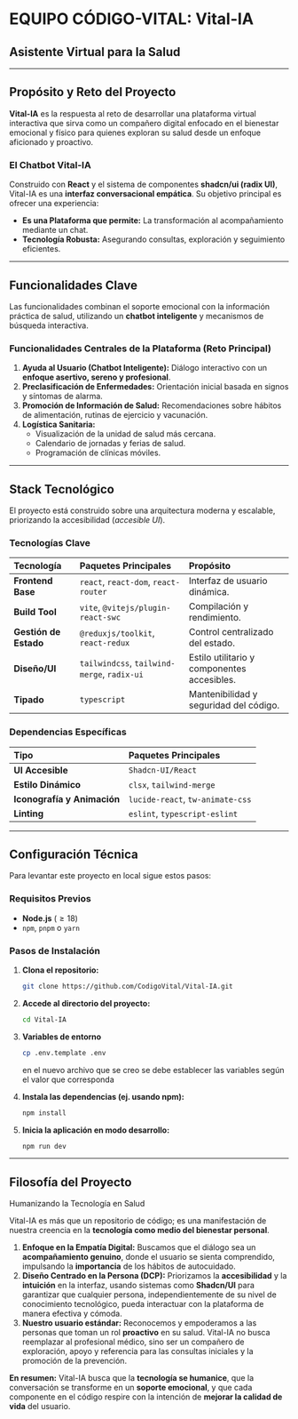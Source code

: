 #  EQUIPO CÓDIGO-VITAL: Vital-IA
## Asistente Virtual para la Salud 
---

##  Propósito y Reto del Proyecto

**Vital-IA** es la respuesta al reto de desarrollar una plataforma virtual interactiva que sirva como un compañero digital enfocado en el bienestar emocional y físico para quienes exploran su salud desde un enfoque aficionado y proactivo.

### El Chatbot Vital-IA
Construido con **React** y el sistema de componentes **shadcn/ui (radix UI)**, Vital-IA es una **interfaz conversacional empática**. Su objetivo principal es ofrecer una experiencia:
* **Es una Plataforma que permite:** La transformación  al acompañamiento mediante un chat.
* **Tecnología  Robusta:** Asegurando consultas, exploración y seguimiento eficientes.

---

##  Funcionalidades Clave

Las funcionalidades combinan el soporte emocional con la información práctica de salud, utilizando un **chatbot inteligente** y mecanismos de búsqueda interactiva.

### Funcionalidades Centrales de la Plataforma (Reto Principal)

1.  **Ayuda al Usuario (Chatbot Inteligente):** Diálogo interactivo con un **enfoque asertivo, sereno y profesional**.
2.  **Preclasificación de Enfermedades:** Orientación inicial basada en signos y síntomas de alarma.
3.  **Promoción de Información de Salud:** Recomendaciones sobre hábitos de alimentación, rutinas de ejercicio y vacunación.
4.  **Logística Sanitaria:**
    * Visualización de la unidad de salud más cercana.
    * Calendario de jornadas y ferias de salud.
    * Programación de clínicas móviles.

---

##  Stack Tecnológico

El proyecto está construido sobre una arquitectura moderna y escalable, priorizando la accesibilidad (*accesible UI*).

### Tecnologías Clave

| Tecnología | Paquetes Principales | Propósito |
| :--- | :--- | :--- |
| **Frontend Base** | `react`, `react-dom`, `react-router` | Interfaz de usuario dinámica. |
| **Build Tool** | `vite`, `@vitejs/plugin-react-swc` | Compilación y rendimiento. |
| **Gestión de Estado**| `@reduxjs/toolkit`, `react-redux` | Control centralizado del estado. |
| **Diseño/UI** | `tailwindcss`, `tailwind-merge`, `radix-ui` | Estilo utilitario y componentes accesibles. |
| **Tipado** | `typescript` | Mantenibilidad y seguridad del código. |

### Dependencias Específicas

| Tipo | Paquetes Principales |
| :--- | :--- |
| **UI Accesible** | `Shadcn-UI/React` |
| **Estilo Dinámico** | `clsx`, `tailwind-merge` |
| **Iconografía y Animación** | `lucide-react`, `tw-animate-css` |
| **Linting** | `eslint`, `typescript-eslint` |

---

##  Configuración Técnica

Para levantar este proyecto en local sigue estos pasos:

### Requisitos Previos

* **Node.js** ($\ge18$)
* `npm`, `pnpm` o `yarn`

### Pasos de Instalación

1.  **Clona el repositorio:**
    ```bash
    git clone https://github.com/CodigoVital/Vital-IA.git
    ```
   
2.  **Accede al directorio del proyecto:**
    ```bash
    cd Vital-IA
    ```
3. **Variables de entorno**
   ```bash
   cp .env.template .env
    ```
   en el nuevo archivo que se creo se debe establecer las variables según el valor que corresponda


4.  **Instala las dependencias (ej. usando npm):**
    ```bash
    npm install
    ```

5.  **Inicia la aplicación en modo desarrollo:**
    ```bash
    npm run dev
    ```

---

##  Filosofía del Proyecto
Humanizando la Tecnología en Salud

Vital-IA es más que un repositorio de código; es una manifestación de nuestra creencia en la **tecnología como medio del bienestar personal**.

1.  **Enfoque en la Empatía Digital:** Buscamos que el diálogo sea un **acompañamiento genuino**, donde el usuario se sienta comprendido, impulsando la **importancia** de los hábitos de autocuidado.
2.  **Diseño Centrado en la Persona (DCP):** Priorizamos la **accesibilidad** y la **intuición** en la interfaz, usando sistemas como **Shadcn/UI** para garantizar que cualquier persona, independientemente de su nivel de conocimiento tecnológico, pueda interactuar con la plataforma de manera efectiva y cómoda.
3.  **Nuestro usuario estándar:** Reconocemos y empoderamos a las personas que toman un rol **proactivo** en su salud. Vital-IA no busca reemplazar al profesional médico, sino ser un compañero de exploración, apoyo y referencia para las consultas iniciales y la promoción de la prevención.

**En resumen:** Vital-IA busca que la **tecnología se humanice**, que la conversación se transforme en un **soporte emocional**, y que cada componente en el código respire con la intención de **mejorar la calidad de vida** del usuario.
